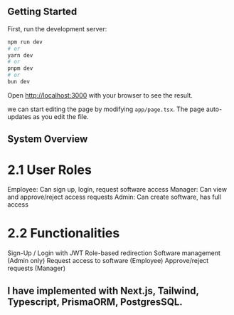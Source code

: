 ## Getting Started

First, run the development server:

```bash
npm run dev
# or
yarn dev
# or
pnpm dev
# or
bun dev
```

Open [http://localhost:3000](http://localhost:3000) with your browser to see the result.

we can start editing the page by modifying `app/page.tsx`. The page auto-updates as you edit the file.


## System Overview
# 2.1 User Roles
Employee: Can sign up, login, request software access
Manager: Can view and approve/reject access requests
Admin: Can create software, has full access

# 2.2 Functionalities
Sign-Up / Login with JWT
Role-based redirection
Software management (Admin only)
Request access to software (Employee)
Approve/reject requests (Manager)

## I have implemented with Next.js, Tailwind, Typescript, PrismaORM, PostgresSQL.
